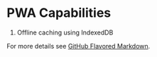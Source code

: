 # PWA Capabilities

1. Offline caching using IndexedDB


For more details see [GitHub Flavored Markdown](https://guides.github.com/features/mastering-markdown/).